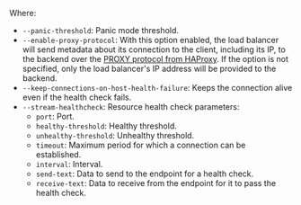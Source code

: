 Where:
* `--panic-threshold`: Panic mode threshold.
* `--enable-proxy-protocol`: With this option enabled, the load balancer will send metadata about its connection to the client, including its IP, to the backend over the [PROXY protocol from HAProxy](https://www.haproxy.org/download/1.9/doc/proxy-protocol.txt). If the option is not specified, only the load balancer's IP address will be provided to the backend.
* `--keep-connections-on-host-health-failure`: Keeps the connection alive even if the health check fails.
* `--stream-healthcheck`: Resource health check parameters:
  * `port`: Port.
  * `healthy-threshold`: Healthy threshold.
  * `unhealthy-threshold`: Unhealthy threshold.
  * `timeout`: Maximum period for which a connection can be established.
  * `interval`: Interval.
  * `send-text`: Data to send to the endpoint for a health check.
  * `receive-text`: Data to receive from the endpoint for it to pass the health check.